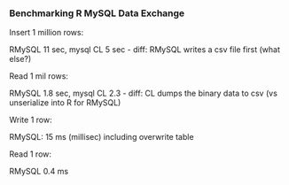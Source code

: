 
### Benchmarking R MySQL Data Exchange


Insert 1 million rows:

RMySQL 11 sec, mysql CL 5 sec - diff: RMySQL writes a csv file first (what else?)


Read 1 mil rows:

RMySQL 1.8 sec, mysql CL 2.3 - diff: CL dumps the binary data to csv (vs unserialize into R for RMySQL)



Write 1 row:

RMySQL: 15 ms (millisec) including overwrite table


Read 1 row:

RMySQL 0.4 ms

